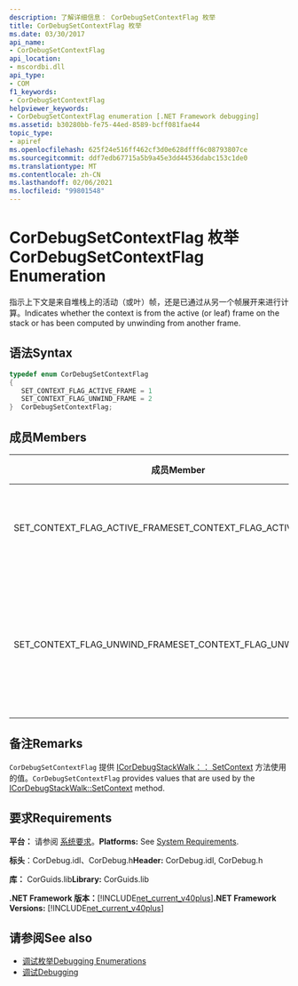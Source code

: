 ```yaml
---
description: 了解详细信息： CorDebugSetContextFlag 枚举
title: CorDebugSetContextFlag 枚举
ms.date: 03/30/2017
api_name:
- CorDebugSetContextFlag
api_location:
- mscordbi.dll
api_type:
- COM
f1_keywords:
- CorDebugSetContextFlag
helpviewer_keywords:
- CorDebugSetContextFlag enumeration [.NET Framework debugging]
ms.assetid: b30280bb-fe75-44ed-8589-bcff081fae44
topic_type:
- apiref
ms.openlocfilehash: 625f24e516ff462cf3d0e628dfff6c08793807ce
ms.sourcegitcommit: ddf7edb67715a5b9a45e3dd44536dabc153c1de0
ms.translationtype: MT
ms.contentlocale: zh-CN
ms.lasthandoff: 02/06/2021
ms.locfileid: "99801548"
---
```

# <a name="cordebugsetcontextflag-enumeration"></a><span data-ttu-id="e8d8d-103">CorDebugSetContextFlag 枚举</span><span class="sxs-lookup"><span data-stu-id="e8d8d-103">CorDebugSetContextFlag Enumeration</span></span>

<span data-ttu-id="e8d8d-104">指示上下文是来自堆栈上的活动（或叶）帧，还是已通过从另一个帧展开来进行计算。</span><span class="sxs-lookup"><span data-stu-id="e8d8d-104">Indicates whether the context is from the active (or leaf) frame on the stack or has been computed by unwinding from another frame.</span></span>  
  
## <a name="syntax"></a><span data-ttu-id="e8d8d-105">语法</span><span class="sxs-lookup"><span data-stu-id="e8d8d-105">Syntax</span></span>  
  
```cpp  
typedef enum CorDebugSetContextFlag  
{  
   SET_CONTEXT_FLAG_ACTIVE_FRAME = 1  
   SET_CONTEXT_FLAG_UNWIND_FRAME = 2  
}  CorDebugSetContextFlag;  
```  
  
## <a name="members"></a><span data-ttu-id="e8d8d-106">成员</span><span class="sxs-lookup"><span data-stu-id="e8d8d-106">Members</span></span>  
  
|<span data-ttu-id="e8d8d-107">成员</span><span class="sxs-lookup"><span data-stu-id="e8d8d-107">Member</span></span>|<span data-ttu-id="e8d8d-108">说明</span><span class="sxs-lookup"><span data-stu-id="e8d8d-108">Description</span></span>|  
|------------|-----------------|  
|<span data-ttu-id="e8d8d-109">SET_CONTEXT_FLAG_ACTIVE_FRAME</span><span class="sxs-lookup"><span data-stu-id="e8d8d-109">SET_CONTEXT_FLAG_ACTIVE_FRAME</span></span>|<span data-ttu-id="e8d8d-110">上下文是线程的活动上下文。</span><span class="sxs-lookup"><span data-stu-id="e8d8d-110">The context is the thread’s active context.</span></span>|  
|<span data-ttu-id="e8d8d-111">SET_CONTEXT_FLAG_UNWIND_FRAME</span><span class="sxs-lookup"><span data-stu-id="e8d8d-111">SET_CONTEXT_FLAG_UNWIND_FRAME</span></span>|<span data-ttu-id="e8d8d-112">已通过从另一个帧展开上下文来计算上下文。</span><span class="sxs-lookup"><span data-stu-id="e8d8d-112">The context has been computed by unwinding from another frame.</span></span>|  
  
## <a name="remarks"></a><span data-ttu-id="e8d8d-113">备注</span><span class="sxs-lookup"><span data-stu-id="e8d8d-113">Remarks</span></span>  

 <span data-ttu-id="e8d8d-114">`CorDebugSetContextFlag` 提供 [ICorDebugStackWalk：： SetContext](icordebugstackwalk-setcontext-method.md) 方法使用的值。</span><span class="sxs-lookup"><span data-stu-id="e8d8d-114">`CorDebugSetContextFlag` provides values that are used by the [ICorDebugStackWalk::SetContext](icordebugstackwalk-setcontext-method.md) method.</span></span>  
  
## <a name="requirements"></a><span data-ttu-id="e8d8d-115">要求</span><span class="sxs-lookup"><span data-stu-id="e8d8d-115">Requirements</span></span>  

 <span data-ttu-id="e8d8d-116">**平台：** 请参阅 [系统要求](../../get-started/system-requirements.md)。</span><span class="sxs-lookup"><span data-stu-id="e8d8d-116">**Platforms:** See [System Requirements](../../get-started/system-requirements.md).</span></span>  
  
 <span data-ttu-id="e8d8d-117">**标头**：CorDebug.idl、CorDebug.h</span><span class="sxs-lookup"><span data-stu-id="e8d8d-117">**Header:** CorDebug.idl, CorDebug.h</span></span>  
  
 <span data-ttu-id="e8d8d-118">**库：** CorGuids.lib</span><span class="sxs-lookup"><span data-stu-id="e8d8d-118">**Library:** CorGuids.lib</span></span>  
  
 <span data-ttu-id="e8d8d-119">**.NET Framework 版本：**[!INCLUDE[net_current_v40plus](../../../../includes/net-current-v40plus-md.md)]</span><span class="sxs-lookup"><span data-stu-id="e8d8d-119">**.NET Framework Versions:** [!INCLUDE[net_current_v40plus](../../../../includes/net-current-v40plus-md.md)]</span></span>  
  
## <a name="see-also"></a><span data-ttu-id="e8d8d-120">请参阅</span><span class="sxs-lookup"><span data-stu-id="e8d8d-120">See also</span></span>

- [<span data-ttu-id="e8d8d-121">调试枚举</span><span class="sxs-lookup"><span data-stu-id="e8d8d-121">Debugging Enumerations</span></span>](debugging-enumerations.md)
- [<span data-ttu-id="e8d8d-122">调试</span><span class="sxs-lookup"><span data-stu-id="e8d8d-122">Debugging</span></span>](index.md)
